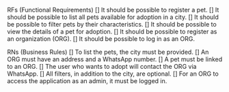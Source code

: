 RFs (Functional Requirements)
[] It should be possible to register a pet.
[] It should be possible to list all pets available for adoption in a city.
[] It should be possible to filter pets by their characteristics.
[] It should be possible to view the details of a pet for adoption.
[] It should be possible to register as an organization (ORG).
[] It should be possible to log in as an ORG.

RNs (Business Rules)
[] To list the pets, the city must be provided.
[] An ORG must have an address and a WhatsApp number.
[] A pet must be linked to an ORG.
[] The user who wants to adopt will contact the ORG via WhatsApp.
[] All filters, in addition to the city, are optional.
[] For an ORG to access the application as an admin, it must be logged in.